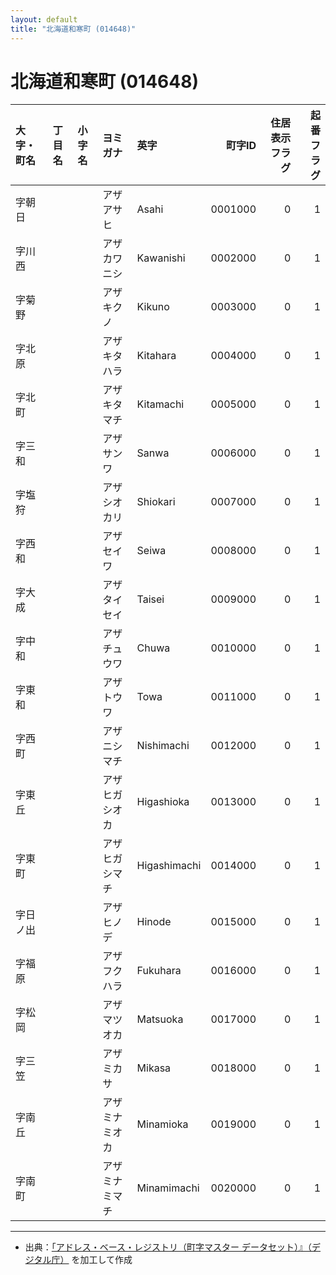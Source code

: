 ```yaml
---
layout: default
title: "北海道和寒町 (014648)"
---
```


# 北海道和寒町 (014648)

| 大字・町名 | 丁目名 | 小字名 | ヨミガナ | 英字 | 町字ID | 住居表示フラグ | 起番フラグ |
|:--------|:------|:------|:-----------------|:---------------------|--------:|----------:|--------:|
| 字朝日 |  |  | アザアサヒ | Asahi | 0001000 | 0 | 1 |
| 字川西 |  |  | アザカワニシ | Kawanishi | 0002000 | 0 | 1 |
| 字菊野 |  |  | アザキクノ | Kikuno | 0003000 | 0 | 1 |
| 字北原 |  |  | アザキタハラ | Kitahara | 0004000 | 0 | 1 |
| 字北町 |  |  | アザキタマチ | Kitamachi | 0005000 | 0 | 1 |
| 字三和 |  |  | アザサンワ | Sanwa | 0006000 | 0 | 1 |
| 字塩狩 |  |  | アザシオカリ | Shiokari | 0007000 | 0 | 1 |
| 字西和 |  |  | アザセイワ | Seiwa | 0008000 | 0 | 1 |
| 字大成 |  |  | アザタイセイ | Taisei | 0009000 | 0 | 1 |
| 字中和 |  |  | アザチュウワ | Chuwa | 0010000 | 0 | 1 |
| 字東和 |  |  | アザトウワ | Towa | 0011000 | 0 | 1 |
| 字西町 |  |  | アザニシマチ | Nishimachi | 0012000 | 0 | 1 |
| 字東丘 |  |  | アザヒガシオカ | Higashioka | 0013000 | 0 | 1 |
| 字東町 |  |  | アザヒガシマチ | Higashimachi | 0014000 | 0 | 1 |
| 字日ノ出 |  |  | アザヒノデ | Hinode | 0015000 | 0 | 1 |
| 字福原 |  |  | アザフクハラ | Fukuhara | 0016000 | 0 | 1 |
| 字松岡 |  |  | アザマツオカ | Matsuoka | 0017000 | 0 | 1 |
| 字三笠 |  |  | アザミカサ | Mikasa | 0018000 | 0 | 1 |
| 字南丘 |  |  | アザミナミオカ | Minamioka | 0019000 | 0 | 1 |
| 字南町 |  |  | アザミナミマチ | Minamimachi | 0020000 | 0 | 1 |

---

- 出典：[「アドレス・ベース・レジストリ（町字マスター データセット）』（デジタル庁）](https://www.digital.go.jp/policies/base_registry_address/) を加工して作成